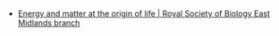 - [Energy and matter at the origin of life | Royal Society of Biology East Midlands branch](https://youtu.be/FWVAyAnrhXU)
